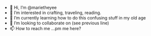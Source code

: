 - 👋 Hi, I’m @marietheyee
- 👀 I’m interested in crafting, traveling, reading.
- 🌱 I’m currently learning how to do this confusing stuff in my old age
- 💞️ I’m looking to collaborate on (see previous line)
- 📫 How to reach me ...pm me here?

<!---
marietheyee/marietheyee is a ✨ special ✨ repository because its `README.md` (this file) appears on your GitHub profile.
You can click the Preview link to take a look at your changes.
--->
